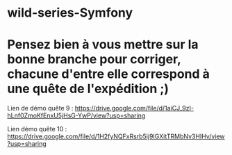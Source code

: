 # wild-series-Symfony

# Pensez bien à vous mettre sur la bonne branche pour corriger, chacune d'entre elle correspond à une quête de l'expédition ;) #


Lien de démo quête 9 :
https://drive.google.com/file/d/1aiCJ_9zI-hLnf0ZmoKfEnxU5jHsG-YwP/view?usp=sharing

Lien démo quête 10 : 
https://drive.google.com/file/d/1H2fyNQFxRsrb5ij9IGXitTRMbNv3HIHv/view?usp=sharing
